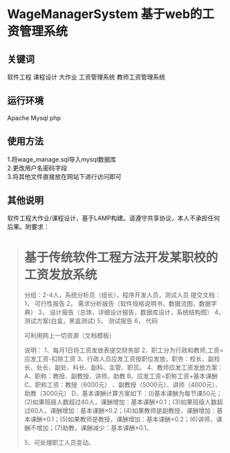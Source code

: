 # WageManagerSystem 基于web的工资管理系统 #
## 关键词 ##
软件工程 课程设计 大作业 工资管理系统 教师工资管理系统

## 运行环境 ##
Apache Mysql php

## 使用方法 ##
1.将wage_manage.sql导入mysql数据库  
2.更改用户名密码字段  
3.将其他文件直接放在网站下进行访问即可

## 其他说明 ##
软件工程大作业/课程设计，基于LAMP构建。请遵守共享协议，本人不承担任何后果。附要求：

> # 基于传统软件工程方法开发某职校的工资发放系统 #
>分组：2-4人，系统分析员（组长），程序开发人员，测试人员
提交文档：
1，	可行性报告
2，	需求分析报告（软件规格说明书，数据流图，数据字典）
3，	设计报告（总体，详细设计报告，数据库设计，系统结构图）
4，	测试方案(白盒，黑盒测试)
5，	测试报告
6，	代码
>
>可利用网上一切资源（文档模板）
>
>说明：
>1、每月1日将工资发放表提交财务部
       2、职工分为行政和教师,工资=应发工资-扣除工资
		3、行政人员应发工资按职位发放，职务：校长、副校长、处长、副处、科长、副科、主管、职员。
		4、教师应发工资发放方案：
          A、职称：教授、副教授、讲师、助教
      	 B、应发工资=职称工资+基本课酬
          C、职称工资：教授（6000元） 、副教授（5000元）、讲师（4000元）、助教（3000元）
D、基本课酬计算方案如下：(l)基本课酬为每节课50元；(2)如果班级人数超过40人，课酬增加：基本课酬×0.1；(3)如果班级人数超过60人，课酬增加：基本课酬×0.2；(4)如果教师是副教授，课酬增加：基本课酬×0.1；(5)如果教师是教授，课酬增加：基本课酬×0.2；(6)讲师，课酬不增加；(7)助教，课酬减少：基本课酬×0.1。
>
>5、可处理职工人员变动。

